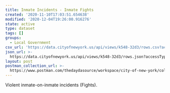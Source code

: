 ```yaml
---
title: Inmate Incidents - Inmate Fights
created: '2020-11-10T17:03:51.654638'
modified: '2020-12-04T19:26:00.916276'
state: active
type: dataset
tags: []
groups:
  - Local Government
csv_url: 'https://data.cityofnewyork.us/api/views/k548-32d3/rows.csv?accessType=DOWNLOAD'
json_url: >-
  https://data.cityofnewyork.us/api/views/k548-32d3/rows.json?accessType=DOWNLOAD
layout: post
postman_collection_url: >-
  https://www.postman.com/thedaydasource/workspace/city-of-new-york/collection/15909983-ad739a98-f00e-43f7-9823-8b690c933da1
---
```

Violent inmate-on-inmate incidents (Fights).
